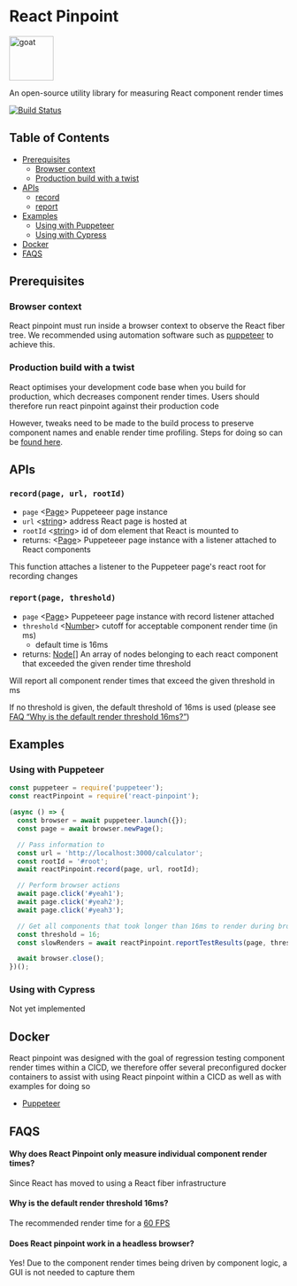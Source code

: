 # React Pinpoint

<a>
  <img
    height="80"
    width="80"
    alt="goat"
    src="https://emojipedia-us.s3.dualstack.us-west-1.amazonaws.com/thumbs/160/apple/237/kangaroo_1f998.png"
  />
</a>

An open-source utility library for measuring React component render times

[![Build Status](https://travis-ci.org/joemccann/dillinger.svg?branch=master)](https://travis-ci.org/joemccann/dillinger)

## Table of Contents

- [Prerequisites](#prerequisites)
  - [Browser context](#browser-context)
  - [Production build with a twist](#production-build-with-a-twist)
- [APIs](#apis)
  - [record](#record--)
  - [report](#report--)
- [Examples](#examples)
  - [Using with Puppeteer](#using-with-puppeteer)
  - [Using with Cypress](#using-with-cypress)
- [Docker](#docker)
- [FAQS](#faqs)

## Prerequisites

### Browser context

React pinpoint must run inside a browser context to observe the React fiber tree. We recommended using automation software such as
[puppeteer](https://github.com/puppeteer/puppeteer) to achieve this.

### Production build with a twist

React optimises your development code base when you build for production, which decreases component render times. Users should therefore run
react pinpoint against their production code

However, tweaks need to be made to the build process to preserve component names and enable render time profiling. Steps for doing so can be
[found here](https://gist.github.com/bvaughn/25e6233aeb1b4f0cdb8d8366e54a3977).

## APIs

### `record(page, url, rootId)`

- `page` <[Page](https://github.com/puppeteer/puppeteer/blob/v5.2.1/docs/api.md#class-page)> Puppeteeer page instance
- `url` <[string](https://developer.mozilla.org/en-US/docs/Web/JavaScript/Data_structures#String_type)> address React page is hosted at
- `rootId` <[string](https://developer.mozilla.org/en-US/docs/Web/JavaScript/Data_structures#String_type)> id of dom element that React is
  mounted to
- returns: <[Page](https://github.com/puppeteer/puppeteer/blob/v5.2.1/docs/api.md#class-page)> Puppeteeer page instance with a listener
  attached to React components

This function attaches a listener to the Puppeteer page's react root for recording changes

### `report(page, threshold)`

- `page` <[Page](https://github.com/puppeteer/puppeteer/blob/v5.2.1/docs/api.md#class-page)> Puppeteeer page instance with record listener
  attached
- `threshold` <[Number](https://developer.mozilla.org/en-US/docs/Web/JavaScript/Data_structures#Number_type)> cutoff for acceptable
  component render time (in ms)
  - default time is 16ms
- returns: [Node[]](https://developer.mozilla.org/en-US/docs/Glossary/array) An array of nodes belonging to each react component that
  exceeded the given render time threshold

Will report all component render times that exceed the given threshold in ms

If no threshold is given, the default threshold of 16ms is used (please see [FAQ “Why is the default render threshold 16ms?”](<(#faqs)>))

## Examples

### Using with Puppeteer

```javascript
const puppeteer = require('puppeteer');
const reactPinpoint = require('react-pinpoint');

(async () => {
  const browser = await puppeteer.launch({});
  const page = await browser.newPage();

  // Pass information to
  const url = 'http://localhost:3000/calculator';
  const rootId = '#root';
  await reactPinpoint.record(page, url, rootId);

  // Perform browser actions
  await page.click('#yeah1');
  await page.click('#yeah2');
  await page.click('#yeah3');

  // Get all components that took longer than 16ms to render during browser actions
  const threshold = 16;
  const slowRenders = await reactPinpoint.reportTestResults(page, threshold);

  await browser.close();
})();
```

### Using with Cypress

Not yet implemented

## Docker

React pinpoint was designed with the goal of regression testing component render times within a CICD, we therefore offer several
preconfigured docker containers to assist with using React pinpoint within a CICD as well as with examples for doing so

- [Puppeteer](https://github.com/oslabs-beta/react-pinpoint/tree/dockerfile/src/dockerfile-generator)

## FAQS

#### Why does React Pinpoint only measure individual component render times?

Since React has moved to using a React fiber infrastructure

#### Why is the default render threshold 16ms?

The recommended render time for a [60 FPS](https://developers.google.com/web/fundamentals/performance/rendering)

#### Does React pinpoint work in a headless browser?

Yes! Due to the component render times being driven by component logic, a GUI is not needed to capture them
